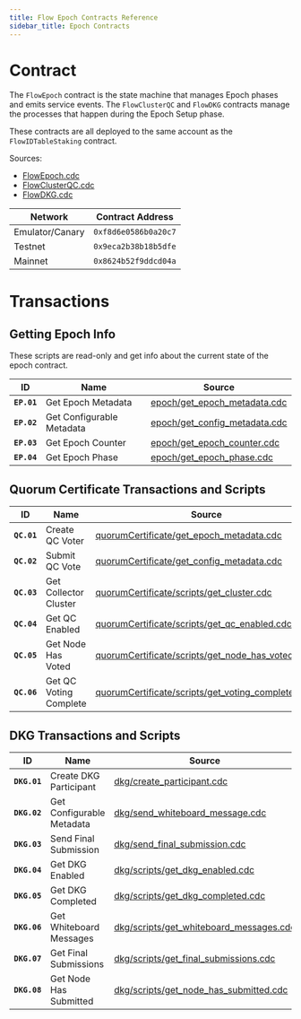 ```yaml
---
title: Flow Epoch Contracts Reference
sidebar_title: Epoch Contracts
---
```


# Contract

The `FlowEpoch` contract is the state machine that manages Epoch phases and emits service events.
The `FlowClusterQC` and `FlowDKG` contracts manage the processes that happen during the Epoch Setup phase.

These contracts are all deployed to the same account as the `FlowIDTableStaking` contract.

Sources: 
- [FlowEpoch.cdc](https://github.com/onflow/flow-core-contracts/blob/master/contracts/epochs/FlowEpoch.cdc)
- [FlowClusterQC.cdc](https://github.com/onflow/flow-core-contracts/blob/master/contracts/epochs/FlowClusterQC.cdc)
- [FlowDKG.cdc](https://github.com/onflow/flow-core-contracts/blob/master/contracts/epochs/FlowDKG.cdc)

| Network         | Contract Address     |
|-----------------|----------------------|
| Emulator/Canary | `0xf8d6e0586b0a20c7` |
| Testnet         | `0x9eca2b38b18b5dfe` |
| Mainnet         | `0x8624b52f9ddcd04a` |

# Transactions

## Getting Epoch Info

These scripts are read-only and get info about the current state of the epoch contract.

| ID        | Name                       | Source |
|-----------|----------------------------|--------|
|**`EP.01`**| Get Epoch Metadata         | [epoch/get_epoch_metadata.cdc](https://github.com/onflow/flow-core-contracts/blob/master/transactions/epoch/scripts/get_epoch_metadata.cdc) |
|**`EP.02`**| Get Configurable Metadata  | [epoch/get_config_metadata.cdc](https://github.com/onflow/flow-core-contracts/blob/master/transactions/epoch/scripts/get_config_metadata.cdc) |
|**`EP.03`**| Get Epoch Counter          | [epoch/get_epoch_counter.cdc](https://github.com/onflow/flow-core-contracts/blob/master/transactions/epoch/scripts/get_epoch_counter.cdc) |
|**`EP.04`**| Get Epoch Phase            | [epoch/get_epoch_phase.cdc](https://github.com/onflow/flow-core-contracts/blob/master/transactions/epoch/scripts/get_epoch_phase.cdc) |


## Quorum Certificate Transactions and Scripts

| ID        | Name                    | Source |
|-----------|-------------------------|--------|
|**`QC.01`**| Create QC Voter         | [quorumCertificate/get_epoch_metadata.cdc](https://github.com/onflow/flow-core-contracts/blob/master/transactions/quorumCertificate/create_voter.cdc) |
|**`QC.02`**| Submit QC Vote          | [quorumCertificate/get_config_metadata.cdc](https://github.com/onflow/flow-core-contracts/blob/master/transactions/quorumCertificate/submit_vote.cdc) |
|**`QC.03`**| Get Collector Cluster   | [quorumCertificate/scripts/get_cluster.cdc](https://github.com/onflow/flow-core-contracts/blob/master/transactions/quorumCertificate/scripts/get_cluster.cdc) |
|**`QC.04`**| Get QC Enabled          | [quorumCertificate/scripts/get_qc_enabled.cdc](https://github.com/onflow/flow-core-contracts/blob/master/transactions/quorumCertificate/scripts/get_qc_enabled.cdc) |
|**`QC.05`**| Get Node Has Voted      | [quorumCertificate/scripts/get_node_has_voted.cdc](https://github.com/onflow/flow-core-contracts/blob/master/transactions/quorumCertificate/scripts/get_node_has_voted.cdc) |
|**`QC.06`**| Get QC Voting Complete  | [quorumCertificate/scripts/get_voting_completed.cdc](https://github.com/onflow/flow-core-contracts/blob/master/transactions/quorumCertificate/scripts/get_voting_completed.cdc) |

## DKG Transactions and Scripts

| ID        | Name                       | Source |
|-----------|----------------------------|--------|
|**`DKG.01`**| Create DKG Participant    | [dkg/create_participant.cdc](https://github.com/onflow/flow-core-contracts/blob/master/transactions/dkg/create_participant.cdc) |
|**`DKG.02`**| Get Configurable Metadata | [dkg/send_whiteboard_message.cdc](https://github.com/onflow/flow-core-contracts/blob/master/transactions/dkg/send_whiteboard_message.cdc) |
|**`DKG.03`**| Send Final Submission        | [dkg/send_final_submission.cdc](https://github.com/onflow/flow-core-contracts/blob/master/transactions/dkg/send_final_submission.cdc) |
|**`DKG.04`**| Get DKG Enabled         | [dkg/scripts/get_dkg_enabled.cdc](https://github.com/onflow/flow-core-contracts/blob/master/transactions/dkg/scripts/get_dkg_enabled.cdc) |
|**`DKG.05`**| Get DKG Completed          | [dkg/scripts/get_dkg_completed.cdc](https://github.com/onflow/flow-core-contracts/blob/master/transactions/dkg/scripts/get_dkg_completed.cdc) |
|**`DKG.06`**| Get Whiteboard Messages         | [dkg/scripts/get_whiteboard_messages.cdc](https://github.com/onflow/flow-core-contracts/blob/master/transactions/dkg/scripts/get_whiteboard_messages.cdc) |
|**`DKG.07`**| Get Final Submissions          | [dkg/scripts/get_final_submissions.cdc](https://github.com/onflow/flow-core-contracts/blob/master/transactions/dkg/scripts/get_final_submissions.cdc) |
|**`DKG.08`**| Get Node Has Submitted          | [dkg/scripts/get_node_has_submitted.cdc](https://github.com/onflow/flow-core-contracts/blob/master/transactions/dkg/scripts/get_node_has_submitted.cdc) |

